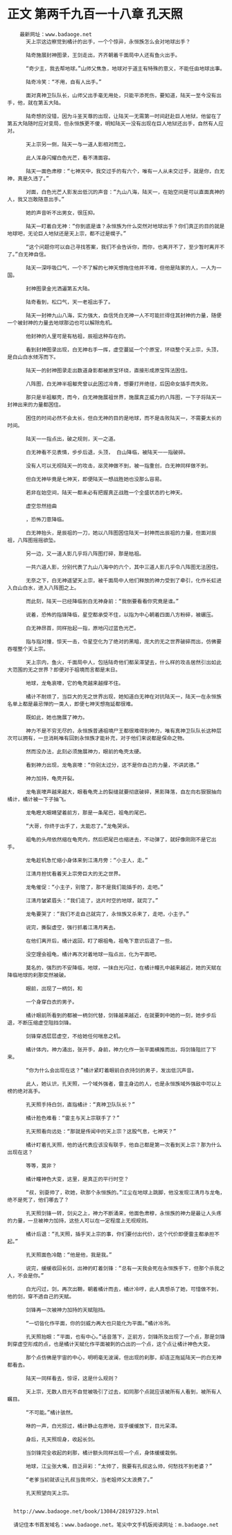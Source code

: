 # 正文 第两千九百一十八章 孔天照
        最新网址：www.badaoge.net
          天上宗这边察觉到橘计的出手，一个个惊异，永恒族怎么会对地球出手？
      
          陆奇施展封神图录，王剑走出，齐齐朝着千面局中人还有鱼火出手。
      
          “奇少主，我去帮地球。”山师父焦急，地球对于道主有特殊的意义，不能任由地球出事。
      
          陆奇冷笑：“不用，自有人出手。”
      
          面对真神卫队队长，山师父出手毫无用处，只能平添死伤，要知道，陆天一至今没有出手，他，就在第五大陆。
      
          陆奇想的没错，因为斗圣天尊的出现，让陆天一无需第一时间赶赴巨人地狱，他留在了第五大陆随时应对变局，但永恒族更不傻，明知陆天一没有出现在巨人地狱还出手，自然有人应对。
      
          天上宗另一侧，陆天一与一道人影相对而立。
      
          此人浑身闪耀白色光芒，看不清面容。
      
          陆天一面色肃穆：“七神天中，我交过手的有六个，唯有一人从未交过手，就是你，白无神，真是久违了。”
      
          对面，白色光芒人影发出低沉的声音：“九山八海，陆天一，在始空间是可以直面真神的人，我又岂敢随意出手。”
      
          她的声音听不出男女，很压抑。
      
          陆天一盯着白无神：“你到底是谁？永恒族为什么突然对地球出手？你们真正的目的就是地球吧，无论巨人地狱还是天上宗，都不过是幌子。”
      
          “这个问题你可以自己寻找答案，我们不会告诉你，而你，也离开不了，至少暂时离开不了。”白无神自信。
      
          陆天一深呼吸口气，一个不了解的七神天想拖住他并不难，但他是陆家的人，一人为一国。
      
          封神图录金光洒遍第五大陆。
      
          陆奇看到，松口气，天一老祖出手了。
      
          陆天一封神九山八海，实力强大，自信凭白无神一人不可能拦得住其封神的力量，随便一个被封神的力量去地球那边也可以解除危机。
      
          他封神的人里可是有枯祖，辰祖这种存在的。
      
          看到封神图录出现，白无神右手一挥，虚空蔓延一个个原宝，环绕整个天上宗，头顶，是白山白水倾泻而下。
      
          陆天一的封神图录走出数道身影都被原宝环绕，直接形成原宝阵法困住。
      
          八阵图，白无神半祖躯壳曾以此困过冷青，想要打开绝径，后因命女插手而失败。
      
          那只是半祖躯壳，而今，白无神施展祖世界，施展真正威力的八阵图，一下子将陆天一封神出来的力量都困住。
      
          困住的时间必然不会太长，但白无神的目的是地球，而不是击败陆天一，不需要太长的时间。
      
          陆天一一指点出，破之规则，天一之道。
      
          白无神看不见表情，步步后退，头顶， 白山降临，被陆天一一指破碎。
      
          没有人可以无视陆天一的攻击，巫灵神做不到，被一指重创，白无神同样做不到。
      
          但白无神毕竟是七神天，即便陆天一想战胜她也没那么容易。
      
          若非在始空间，陆天一都未必有把握真正战胜一个全盛状态的七神天。
      
          虚空忽然扭曲
      
          ，恐怖刀意降临。
      
          白无神抬头，是辰祖的一刀，她以八阵图困住陆天一封神而出辰祖的力量，但面对辰祖，八阵图摇摇欲坠。
      
          另一边，又一道人影几乎将八阵图打碎，那是枯祖。
      
          一共六道人影，分别代表了九山八海中的六个，其中三道人影几乎令八阵图无法困住。
      
          无奈之下，白无神遥望天上宗，被千面局中人他们释放的神力受到了牵引，化作长虹进入白山白水，进入八阵图之上。
      
          而此刻，陆天一已经降临到白无神身前：“我倒要看看你究竟是谁。”
      
          说着，恐怖的指锋降临，星空都承受不住，以指为中心朝着四面八方粉碎，被碾压。
      
          白无神昂首，同样抬起一指，原地闪过蓝色光芒。
      
          指与指对撞，惊天一击，令星空化为了绝对的黑暗，庞大的无之世界破碎而出，仿佛要吞噬整个天上宗。
      
          天上宗内，鱼火，千面局中人，包括陆奇他们都呆滞望去，什么样的攻击居然引出如此大范围的无之世界？即便对于祖境而言都是末日。
      
          地球，龙龟哀嚎，它的龟壳越来越撑不住。
      
          橘计不耐烦了，当巨大的无之世界出现，她知道白无神在对抗陆天一，陆天一在永恒族名单上都是最忌惮的一类人，即便七神天想拖延都很难。
      
          既如此，她也施展了神力。
      
          神力不是不穷无尽的，永恒族普通祖境尸王都很难得到神力，唯有真神卫队队长这种层次可以拥有，一旦消耗唯有回到永恒族才能补充，对于他们来说都是保命之物。
      
          然而没办法，此刻必须施展神力，眼前的龟壳太硬。
      
          看到神力出现，龙龟哀嚎：“你别太过分，这不是你自己的力量，不讲武德。”
      
          神力加持，龟壳开裂。
      
          龙龟哀嚎声越来越大，眼看龟壳上的裂缝就要彻底破碎，黑影降落，自左向右狠狠抽向橘计，橘计被一下子抽飞。
      
          龙龟瞪大眼睛望着前方，那是一条尾巴，祖龟的尾巴。
      
          “大哥，你终于出手了，太能忍了。”龙龟哭诉。
      
          祖龟的头颅依然缩在龟壳内，然后把尾巴也缩进去，不动弹了，就好像刚刚不是它出手。
      
          龙龟趁机急忙缩小身体来到江清月旁：“小主人，走。”
      
          江清月担忧看着天上宗旁巨大的无之世界。
      
          龙龟催促：“小主子，别管了，那不是我们能插手的，走吧。”
      
          江清月皱紧眉头：“我们走了，这片时空的地球，就完了。”
      
          龙龟要哭了：“我们不走自己就完了，永恒族又杀来了，走吧，小主子。”
      
          说完，撕裂虚空，强行抓着江清月离去。
      
          在他们离开后，橘计返回，盯了眼祖龟，祖龟下意识后退了一些。
      
          没空理会祖龟，橘计再次对着地球一指点出，化为平面吧。
      
          莫名的，强烈的不安降临，地球，一抹白光闪过，在橘计瞳孔中越来越近，她的天赋在降临地球的刹那突然被破。
      
          眼前，出现了一柄剑，和
      
          一个身穿白衣的男子。
      
          橘计眼前所看到的都被一柄剑代替，剑锋越来越近，在就要刺中她的一刻，她步步后退，不断压缩虚空阻挡剑锋。
      
          剑锋穿透层层虚空，不给她任何喘息之机。
      
          橘计体内，神力涌出，张开手，身前，神力化作一张平面横推而出，将剑锋阻拦了下来。
      
          “你为什么会出现在这？”橘计紧盯着眼前白衣持剑的男子，发出低沉声音。
      
          此人，她认识，孔天照，一个域外强者，雷主身边的人，也是永恒族域外强敌中可以上榜的绝对高手。
      
          孔天照手持白剑，直指橘计：“真神卫队队长？”
      
          橘计脸色难看：“雷主与天上宗联手了？”
      
          孔天照看向远处：“那就是传闻中的天上宗？这股气息，七神天？”
      
          橘计盯着孔天照，他的话代表应该没有联手，他自己都是第一次看到天上宗？那为什么出现在这？
      
          等等，莫非？
      
          橘计瞳神色大变，这里，是真正的平行时空？
      
          “叔，别耍帅了，砍她，砍那个永恒族的。”江尘在地球上跳脚，他没发现江清月与龙龟，绝不是死了，他们哪去了？
      
          孔天照剑锋一转，剑尖之上，神力不断涌来，他面色肃穆，永恒族的神力是最让人头疼的力量，一旦被神力加持，这些人可以在一定程度上无视规则。
      
          橘计后退：“孔天照，插手天上宗的事，你们要付出代价，这个代价即便雷主都承担不起。”
      
          孔天照面色冷酷：“他是他，我是我。”
      
          说完，缓缓收回长剑，出神的盯着剑锋：“总有一天我会死在永恒族手下，但那个杀我之人，不会是你。”
      
          白光闪过，剑，再次出鞘，朝着橘计而去，橘计冷哼，此人真想杀了她，可惜做不到，他的剑，穿不透自己的天赋。
      
          剑锋再一次被神力加持的天赋阻挡。
      
          “一切皆化作平面，你的剑威力再大也只能化为平面。”橘计冷冽。
      
          孔天照抬眼：“平面，也有中心。”话音落下，正前方，剑锋所及出现了一个点，那是剑锋刺穿虚空形成的点，也是橘计天赋化作平面被刺的凸出的一个点，这个点让橘计神色大变。
      
          那个点仿佛是宇宙的中心，明明毫无波澜，但出现的刹那，却连正拖延陆天一的白无神都看去。
      
          陆天一同样看去，惊讶，这是什么规则？
      
          天上宗，无数人目光不自觉被吸引了过去，如同那个点就应该被所有人看到，被所有人瞩目。
      
          “不可能。”橘计骇然。
      
          咻的一声，白光掠过，橘计静止在原地，双手缓缓放下，目光呆滞。
      
          身后，孔天照现身，收起长剑。
      
          当剑锋完全收起的刹那，橘计额头同样出现一个点，身体缓缓栽倒。
      
          地球，江尘张大嘴，目泛异彩：“太帅了，我要有孔叔这么帅，何愁找不到老婆？”
      
          “老爹当初就该让孔叔当我师父，当老姐师父太浪费了。”
      
          孔天照望向天上宗。
      
      
      http://www.badaoge.net/book/13084/28197329.html
      
      请记住本书首发域名：www.badaoge.net。笔尖中文手机版阅读网址：m.badaoge.net